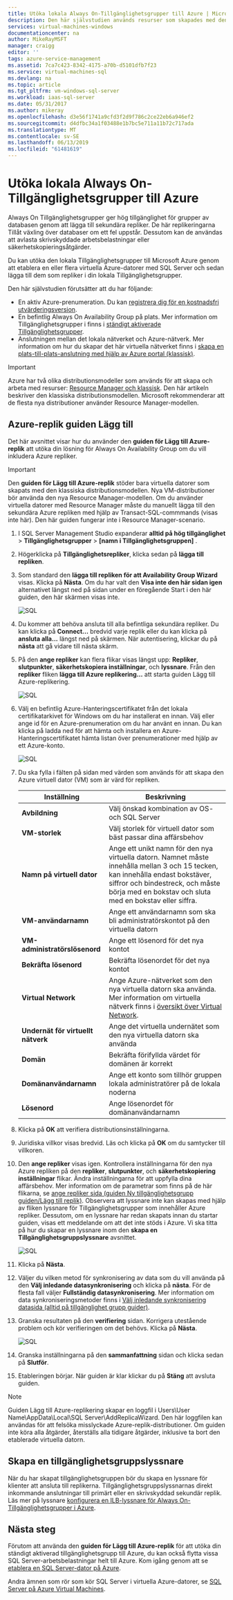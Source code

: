 ```yaml
---
title: Utöka lokala Always On-Tillgänglighetsgrupper till Azure | Microsoft Docs
description: Den här självstudien används resurser som skapades med den klassiska distributionsmodellen och beskriver hur du använder guiden Lägg till replik i SQL Server Management Studio (SSMS) för att lägga till en Always On Availability Group-replik i Azure.
services: virtual-machines-windows
documentationcenter: na
author: MikeRayMSFT
manager: craigg
editor: ''
tags: azure-service-management
ms.assetid: 7ca7c423-8342-4175-a70b-d5101dfb7f23
ms.service: virtual-machines-sql
ms.devlang: na
ms.topic: article
ms.tgt_pltfrm: vm-windows-sql-server
ms.workload: iaas-sql-server
ms.date: 05/31/2017
ms.author: mikeray
ms.openlocfilehash: d3e56f1741a9cfd3f2d9f786c2ce22eb6a946ef2
ms.sourcegitcommit: d4dfbc34a1f03488e1b7bc5e711a11b72c717ada
ms.translationtype: MT
ms.contentlocale: sv-SE
ms.lasthandoff: 06/13/2019
ms.locfileid: "61481619"
---
```

# <a name="extend-on-premises-always-on-availability-groups-to-azure"></a>Utöka lokala Always On-Tillgänglighetsgrupper till Azure
Always On Tillgänglighetsgrupper ger hög tillgänglighet för grupper av databasen genom att lägga till sekundära repliker. De här replikeringarna Tillåt växling över databaser om ett fel uppstår. Dessutom kan de användas att avlasta skrivskyddade arbetsbelastningar eller säkerhetskopieringsåtgärder.

Du kan utöka den lokala Tillgänglighetsgrupper till Microsoft Azure genom att etablera en eller flera virtuella Azure-datorer med SQL Server och sedan lägga till dem som repliker i din lokala Tillgänglighetsgrupper.

Den här självstudien förutsätter att du har följande:

* En aktiv Azure-prenumeration. Du kan [registrera dig för en kostnadsfri utvärderingsversion](https://azure.microsoft.com/pricing/free-trial/).
* En befintlig Always On Availability Group på plats. Mer information om Tillgänglighetsgrupper i finns i [ständigt aktiverade Tillgänglighetsgrupper](https://msdn.microsoft.com/library/hh510230.aspx).
* Anslutningen mellan det lokala nätverket och Azure-nätverk. Mer information om hur du skapar det här virtuella nätverket finns i [skapa en plats-till-plats-anslutning med hjälp av Azure portal (klassisk)](../../../vpn-gateway/vpn-gateway-howto-site-to-site-classic-portal.md).

> [!IMPORTANT] 
> Azure har två olika distributionsmodeller som används för att skapa och arbeta med resurser: [Resource Manager och klassisk](../../../azure-resource-manager/resource-manager-deployment-model.md). Den här artikeln beskriver den klassiska distributionsmodellen. Microsoft rekommenderar att de flesta nya distributioner använder Resource Manager-modellen.

## <a name="add-azure-replica-wizard"></a>Azure-replik guiden Lägg till
Det här avsnittet visar hur du använder den **guiden för Lägg till Azure-replik** att utöka din lösning för Always On Availability Group om du vill inkludera Azure repliker.

> [!IMPORTANT]
> Den **guiden för Lägg till Azure-replik** stöder bara virtuella datorer som skapats med den klassiska distributionsmodellen. Nya VM-distributioner bör använda den nya Resource Manager-modellen. Om du använder virtuella datorer med Resource Manager måste du manuellt lägga till den sekundära Azure repliken med hjälp av Transact-SQL-commmands (visas inte här). Den här guiden fungerar inte i Resource Manager-scenario.

1. I SQL Server Management Studio expanderar **alltid på hög tillgänglighet** > **Tillgänglighetsgrupper** >  **[namn i Tillgänglighetsgruppen]** .
2. Högerklicka på **Tillgänglighetsrepliker**, klicka sedan på **lägga till repliken**.
3. Som standard den **lägga till repliken för att Availability Group Wizard** visas. Klicka på **Nästa**.  Om du har valt den **Visa inte den här sidan igen** alternativet längst ned på sidan under en föregående Start i den här guiden, den här skärmen visas inte.
   
    ![SQL](./media/virtual-machines-windows-classic-sql-onprem-availability/IC742861.png)
4. Du kommer att behöva ansluta till alla befintliga sekundära repliker. Du kan klicka på **Connect...** bredvid varje replik eller du kan klicka på **ansluta alla...** längst ned på skärmen. När autentisering, klickar du på **nästa** att gå vidare till nästa skärm.
5. På den **ange repliker** kan flera flikar visas längst upp: **Repliker**, **slutpunkter**, **säkerhetskopiera inställningar**, och **lyssnare**. Från den **repliker** fliken **lägga till Azure replikering...** att starta guiden Lägg till Azure-replikering.
   
    ![SQL](./media/virtual-machines-windows-classic-sql-onprem-availability/IC742863.png)
6. Välj en befintlig Azure-Hanteringscertifikatet från det lokala certifikatarkivet för Windows om du har installerat en innan. Välj eller ange id för en Azure-prenumeration om du har använt en innan. Du kan klicka på ladda ned för att hämta och installera en Azure-Hanteringscertifikatet hämta listan över prenumerationer med hjälp av ett Azure-konto.
   
    ![SQL](./media/virtual-machines-windows-classic-sql-onprem-availability/IC742864.png)
7. Du ska fylla i fälten på sidan med värden som används för att skapa den Azure virtuell dator (VM) som är värd för repliken.
   
   | Inställning | Beskrivning |
   | --- | --- |
   | **Avbildning** |Välj önskad kombination av OS- och SQL Server |
   | **VM-storlek** |Välj storlek för virtuell dator som bäst passar dina affärsbehov |
   | **Namn på virtuell dator** |Ange ett unikt namn för den nya virtuella datorn. Namnet måste innehålla mellan 3 och 15 tecken, kan innehålla endast bokstäver, siffror och bindestreck, och måste börja med en bokstav och sluta med en bokstav eller siffra. |
   | **VM-användarnamn** |Ange ett användarnamn som ska bli administratörskontot på den virtuella datorn |
   | **VM-administratörslösenord** |Ange ett lösenord för det nya kontot |
   | **Bekräfta lösenord** |Bekräfta lösenordet för det nya kontot |
   | **Virtual Network** |Ange Azure-nätverket som den nya virtuella datorn ska använda. Mer information om virtuella nätverk finns i [översikt över Virtual Network](../../../virtual-network/virtual-networks-overview.md). |
   | **Undernät för virtuellt nätverk** |Ange det virtuella undernätet som den nya virtuella datorn ska använda |
   | **Domän** |Bekräfta förifyllda värdet för domänen är korrekt |
   | **Domänanvändarnamn** |Ange ett konto som tillhör gruppen lokala administratörer på de lokala noderna |
   | **Lösenord** |Ange lösenordet för domänanvändarnamn |
8. Klicka på **OK** att verifiera distributionsinställningarna.
9. Juridiska villkor visas bredvid. Läs och klicka på **OK** om du samtycker till villkoren.
10. Den **ange repliker** visas igen. Kontrollera inställningarna för den nya Azure repliken på den **repliker**, **slutpunkter**, och **säkerhetskopiering inställningar** flikar. Ändra inställningarna för att uppfylla dina affärsbehov.  Mer information om de parametrar som finns på de här flikarna, se [ange repliker sida (guiden Ny tillgänglighetsgrupp guiden/Lägg till replik)](https://msdn.microsoft.com/library/hh213088.aspx). Observera att lyssnare inte kan skapas med hjälp av fliken lyssnare för Tillgänglighetsgrupper som innehåller Azure repliker. Dessutom, om en lyssnare har redan skapats innan du startar guiden, visas ett meddelande om att det inte stöds i Azure. Vi ska titta på hur du skapar en lyssnare inom den **skapa en Tillgänglighetsgruppslyssnare** avsnittet.
    
     ![SQL](./media/virtual-machines-windows-classic-sql-onprem-availability/IC742865.png)
11. Klicka på **Nästa**.
12. Väljer du vilken metod för synkronisering av data som du vill använda på den **Välj inledande datasynkronisering** och klicka på **nästa**. För de flesta fall väljer **Fullständig datasynkronisering**. Mer information om data synkroniseringsmetoder finns i [Välj inledande synkronisering datasida (alltid på tillgänglighet grupp guider)](https://msdn.microsoft.com/library/hh231021.aspx).
13. Granska resultaten på den **verifiering** sidan. Korrigera utestående problem och kör verifieringen om det behövs. Klicka på **Nästa**.
    
     ![SQL](./media/virtual-machines-windows-classic-sql-onprem-availability/IC742866.png)
14. Granska inställningarna på den **sammanfattning** sidan och klicka sedan på **Slutför**.
15. Etableringen börjar. När guiden är klar klickar du på **Stäng** att avsluta guiden.

> [!NOTE]
> Guiden Lägg till Azure-replikering skapar en loggfil i Users\User Name\AppData\Local\SQL Server\AddReplicaWizard. Den här loggfilen kan användas för att felsöka misslyckade Azure-replik-distributioner. Om guiden inte köra alla åtgärder, återställs alla tidigare åtgärder, inklusive ta bort den etablerade virtuella datorn.
> 
> 

## <a name="create-an-availability-group-listener"></a>Skapa en tillgänglighetsgruppslyssnare
När du har skapat tillgänglighetsgruppen bör du skapa en lyssnare för klienter att ansluta till replikerna. Tillgänglighetsgruppslyssnarnas direkt inkommande anslutningar till primärt eller en skrivskyddad sekundär replik. Läs mer på lyssnare [konfigurera en ILB-lyssnare för Always On-Tillgänglighetsgrupper i Azure](../classic/ps-sql-int-listener.md).

## <a name="next-steps"></a>Nästa steg
Förutom att använda den **guiden för Lägg till Azure-replik** för att utöka din ständigt aktiverad tillgänglighetsgrupp till Azure, du kan också flytta vissa SQL Server-arbetsbelastningar helt till Azure. Kom igång genom att se [etablera en SQL Server-dator på Azure](../sql/virtual-machines-windows-portal-sql-server-provision.md).

Andra ämnen som rör som kör SQL Server i virtuella Azure-datorer, se [SQL Server på Azure Virtual Machines](../sql/virtual-machines-windows-sql-server-iaas-overview.md).

